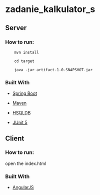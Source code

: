 # zadanie_kalkulator_s

## Server

### How to run:
```
    mvn install
```
```
    cd target
```
```    
    java -jar artifact-1.0-SNAPSHOT.jar
```
### Built With

* [Spring Boot](https://spring.io/projects/spring-boot) 

* [Maven](https://maven.apache.org/)

* [HSQLDB](http://hsqldb.org/)

* [JUnit 5](https://junit.org/junit5/)


## Client

### How to run:

open the index.html

### Built With

* [AngularJS](https://angularjs.org/) 